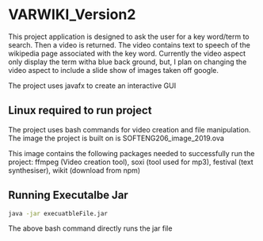 # VARWIKI_Version2

This project application is designed to ask the user for a key word/term to search. Then a video is returned. The video contains text to speech of the wikipedia page associated with the key word. Currently the video aspect only display the term witha  blue back ground, but, I plan on changing the video aspect to include a slide show of images taken off google.

The project uses javafx to create an interactive GUI

## Linux required to run project

The project uses bash commands for video creation and file manipulation.
The image the project is built on is SOFTENG206_image_2019.ova

This image contains the following packages needed to successfully run the project:
ffmpeg (Video creation tool),
soxi (tool used for mp3),
festival (text synthesiser),
wikit (download from npm)


## Running Executalbe Jar

```bash
java -jar execuatbleFile.jar
```
The above bash command directly runs the jar file
